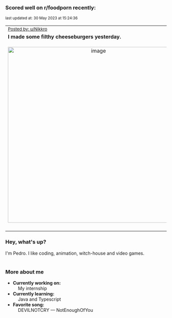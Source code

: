 ### Scored well on r/foodporn recently:

<p align="left"><sub>last updated at: 30 May 2023 at 15:24:36</sub></p>

|   |
| --- |
| <sub>[Posted by: u/Nikkro][source]</sub> |
| **I made some filthy cheeseburgers yesterday.** | 
|<p align="center"> <img alt="image" src="https://i.redd.it/tsthvhp89m2b1.jpg" width="550" /> </p>|
|   |

### Hey, what's up?

I'm Pedro. I like coding, animation, witch-house and video games.<br><br>

### More about me
- **Currently working on:**  
&nbsp;&nbsp;&nbsp;&nbsp;My internship
- **Currently learning:**  
&nbsp;&nbsp;&nbsp;&nbsp;Java and Typescript
- **Favorite song:**  
&nbsp;&nbsp;&nbsp;&nbsp;DEVILNOTCRY — NotEnoughOfYou<br><br>

  



  
  
  
[linkedin]: https://linkedin.com/in/pedro-h-r-gomes-8a487b14a/
[gmail]: mailto:pilique11@gmail.com
[source]: https://reddit.com/r/FoodPorn/comments/13u0lxg/i_made_some_filthy_cheeseburgers_yesterday/
[redditAPI]: https://www.reddit.com/dev/api/